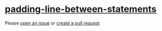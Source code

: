 [padding-line-between-statements](https://eslint.org/docs/rules/padding-line-between-statements)
================================================================================================
Please [open an issue](https://github.com/rasenplanscher/eslint-config-rasenplanscher/issues/new)
or [create a pull request](https://github.com/rasenplanscher/eslint-config-rasenplanscher/edit/main/src/rules-configurations/eslint/padding-line-between-statements.md)